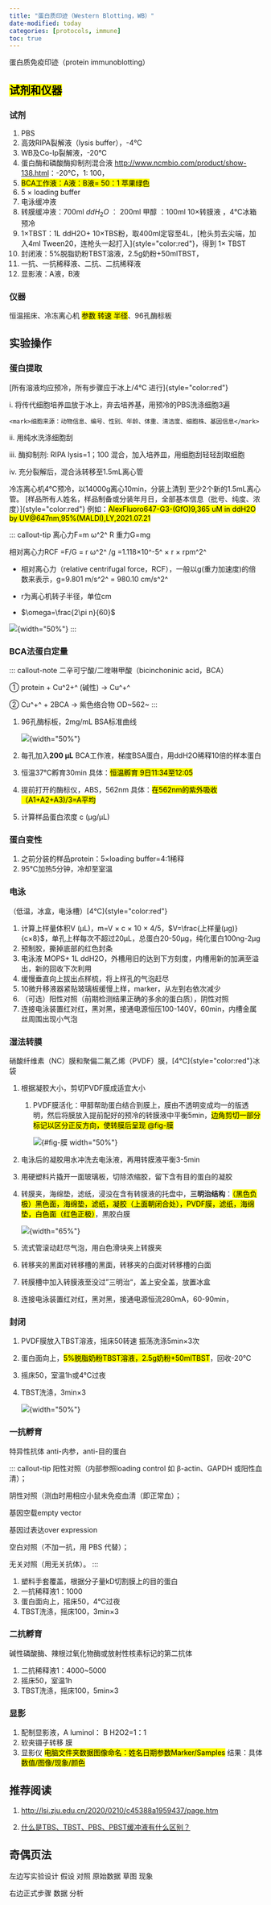 ```yaml
---
title: "蛋白质印迹（Western Blotting，WB）"
date-modified: today
categories: [protocols, immune]
toc: true
---
```


蛋白质免疫印迹（protein immunoblotting）

## <mark>试剂和仪器</mark>

### 试剂

1.  PBS
2.  高效RIPA裂解液（lysis buffer），-4℃
3.  WB及Co-Ip裂解液，-20℃
4.  蛋白酶和磷酸酶抑制剂混合液 <http://www.ncmbio.com/product/show-138.html>：-20℃，1: 100，
5.  <mark>BCA工作液：A液：B液= 50：1 苹果绿色 </mark>
6.  5 × loading buffer
7.  电泳缓冲液
8.  转膜缓冲液：700ml $ddH_2O$ ： 200ml 甲醇 ：100ml 10×转膜液 ，4℃冰箱预冷
9.  1×TBST：1L ddH2O+ 10×TBS粉，取400ml定容至4L，[枪头剪去尖端，加入4ml Tween20，连枪头一起打入]{style="color:red"}，得到 1× TBST
10. 封闭液：5%脱脂奶粉TBST溶液，2.5g奶粉+50mlTBST，
11. 一抗、一抗稀释液、二抗、二抗稀释液
12. 显影液：A液，B液

### 仪器

恒温摇床、冷冻离心机 <mark>参数 转速 半径</mark>、96孔酶标板

## 实验操作

### 蛋白提取

[所有溶液均应预冷，所有步骤应于冰上/4℃ 进行]{style="color:red"}

i.  将传代细胞培养皿放于冰上，弃去培养基，用预冷的PBS洗涤细胞3遍

    <mark>细胞来源：动物信息、编号、性别、年龄、体重、清洁度、细胞株、基因信息</mark>

ii. 用纯水洗涤细胞刮

iii. 酶抑制剂: RIPA lysis=1；100 混合，加入培养皿，用细胞刮轻轻刮取细胞

iv. 充分裂解后，混合泳转移至1.5mL离心管

冷冻离心机4℃预冷，以14000g离心10min，分装上清到 至少2个新的1.5mL离心管。 [样品所有人姓名，样品制备或分装年月日，全部基本信息（批号、纯度、浓度）]{style="color:red"} 例如：<mark>AlexFluoro647-G3-(GfO)9,365 uM in ddH2O by UV\@647nm,95%(MALDI),LY,2021.07.21</mark>

::: callout-tip
离心力F=m ω^2^ R 重力G=mg

相对离心力RCF =F/G = r ω^2^ /g =1.118×10^-5^ × r × rpm^2^

-   相对离心力（relative centrifugal force，RCF），一般以g(重力加速度)的倍数来表示，g=9.801 m/s^2^ = 980.10 cm/s^2^

-   r为离心机转子半径，单位cm

-   $\omega=\frac{2\pi n}{60}$

![](images/RCF_rpm.png){width="50%"}
:::

### BCA法蛋白定量

::: callout-note
二辛可宁酸/二喹啉甲酸（bicinchoninic acid，BCA）

① protein + Cu^2+^ (碱性) → Cu^+^

② Cu^+^ + 2BCA → 紫色络合物 OD~562~
:::

1.  96孔酶标板，2mg/mL BSA标准曲线

    ![](images/96孔酶标板.jpg){width="50%"}

2.  每孔加入**200 μL** BCA工作液，梯度BSA蛋白，用ddH2O稀释10倍的样本蛋白

3.  恒温37℃孵育30min 具体：<mark>恒温孵育 9日11:34至12:05</mark>

4.  提前打开的酶标仪，ABS，562nm 具体：<mark>在562nm的紫外吸收（A1+A2+A3)/3=A平均 </mark>

5.  计算样品蛋白浓度 c (μg/μL)

### 蛋白变性

1.  之前分装的样品protein：5×loading buffer=4:1稀释
2.  95℃加热5分钟，冷却至室温

### 电泳

（低温，冰盒，电泳槽）[4℃]{style="color:red"}

1.  计算上样量体积V (μL)，m=V × c × 10 × 4/5，$V=\frac{上样量(μg)}{c×8}$，单孔上样每次不超过20μL，总蛋白20-50μg，纯化蛋白100ng-2μg
2.  预制胶，撕掉底部的红色封条
3.  电泳液 MOPS+ 1L ddH2O，外槽用旧的达到下方刻度，内槽用新的加满至溢出，新的回收下次利用
4.  缓慢垂直向上拔出点样梳，将上样孔的气泡赶尽
5.  10微升移液器紧贴玻璃板缓慢上样，marker，从左到右依次减少
6.  （可选）阳性对照（前期检测结果正确的多余的蛋白质），阴性对照
7.  连接电泳装置红对红，黑对黑，接通电源恒压100-140V，60min，内槽金属丝周围出现小气泡

### 湿法转膜

硝酸纤维素（NC）膜和聚偏二氟乙烯（PVDF）膜，[4℃]{style="color:red"}冰袋

1.  根据凝胶大小，剪切PVDF膜成适宜大小

    1.  PVDF膜活化：甲醇帮助蛋白结合到膜上，膜由不透明变成均一的版透明，然后将膜放入提前配好的预冷的转膜液中平衡5min，<mark>边角剪切一部分标记以区分正反方向，使转膜后呈现 @fig-膜 </mark>

        ![](images/Marker上样量.jpg){#fig-膜 width="50%"}

2.  电泳后的凝胶用水冲洗去电泳液，再用转膜液平衡3-5min

3.  用硬塑料片撬开一面玻璃板，切除浓缩胶，留下含有目的蛋白的凝胶

4.  转膜夹，海绵垫，滤纸，浸没在含有转膜液的托盘中，**三明治结构**：<mark>（黑色负极）黑色面，海绵垫，滤纸，凝胶（上面朝闭合处），PVDF膜，滤纸，海绵垫，白色面（红色正极）</mark>，黑胶白膜

    ![](images/三明治转膜.jpg){width="65%"}

5.  流式管滚动赶尽气泡，用白色滑块夹上转膜夹

6.  转移夹的黑面对转移槽的黑面，转移夹的白面对转移槽的白面

7.  转膜槽中加入转膜液至没过”三明治“，盖上安全盖，放置冰盒

8.  连接电泳装置红对红，黑对黑，接通电源恒流280mA，60-90min，

### 封闭

1.  PVDF膜放入TBST溶液，摇床50转速 振荡洗涤5min×3次

2.  蛋白面向上，<mark>5%脱脂奶粉TBST溶液，2.5g奶粉+50mlTBST</mark>，回收-20℃

3.  摇床50，室温1h或4°C过夜

4.  TBST洗涤，3min×3

    ![](images/封闭.jpg){width="50%"}

### 一抗孵育

特异性抗体 anti-内参，anti-目的蛋白

::: callout-tip
阳性对照（内部参照loading control 如 β-actin、GAPDH 或阳性血清）；

阴性对照（测血时用相应小鼠未免疫血清（即正常血）；

基因空载empty vector

基因过表达over expression

空白对照（不加一抗，用 PBS 代替）；

无关对照（用无关抗体）。
:::

1.  塑料手套覆盖，根据分子量kD切割膜上的目的蛋白
2.  一抗稀释液1：1000
3.  蛋白面向上，摇床50，4℃过夜
4.  TBST洗涤，摇床100，3min×3

### 二抗孵育

碱性磷酸酶、辣根过氧化物酶或放射性核素标记的第二抗体

1.  二抗稀释液1：4000\~5000
2.  摇床50，室温1h
3.  TBST洗涤，摇床100，5min×3

### 显影

1.  配制显影液，A luminol： B H2O2=1：1
2.  软夹镊子转移 膜
3.  显影仪 <mark>电脑文件夹数据图像命名：姓名日期参数Marker/Samples</mark> 结果：具体<mark>数值/图像/现象/颜色</mark>

## 推荐阅读

1.  <http://lsi.zju.edu.cn/2020/0210/c45388a1959437/page.htm>

2.  [什么是TBS、TBST、PBS、PBST缓冲液有什么区别？](https://www.gswmed.com/list_3/208)

## 奇偶页法

左边写实验设计 假设 对照 原始数据 草图 现象

右边正式步骤 数据 分析
